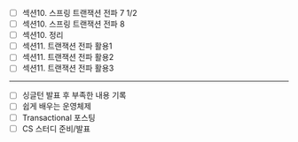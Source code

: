 - [ ] 섹션10. 스프링 트랜잭션 전파 7 1/2
- [ ] 섹션10. 스프링 트랜잭션 전파 8
- [ ] 섹션10. 정리
- [ ] 섹션11. 트랜잭션 전파 활용1
- [ ] 섹션11. 트랜잭션 전파 활용2
- [ ] 섹션11. 트랜잭션 전파 활용3

---

- [ ] 싱글턴 발표 후 부족한 내용 기록
- [ ] 쉽게 배우는 운영체제
- [ ] Transactional 포스팅
- [ ] CS 스터디 준비/발표
